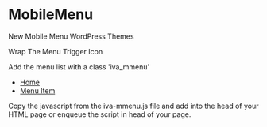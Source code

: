 MobileMenu
==========

New Mobile Menu WordPress Themes

Wrap The Menu Trigger Icon
<div class="mobile-menu-wrap"><a href="#" class="iva-mobile-dropdown"></a></div>

Add the menu list with a class 'iva_mmenu'

<ul class="iva_mmenu" id="menu-primary-menu">
    <li class="current-menu-ancestor">
    <a href="#">Home<span class="iva-children-indenter"><i class="fa fa-angle-down"></i></span></a>
        <ul class="sub-menu" style="display: none;">
        	<li class="menu-item"><a href="#">Menu Item</a></li>
        	<li class="menu-item"><a href="#">Menu Item</a></li>
        	<li class="menu-item"><a href="#">Menu Item</a></li>
        </ul>
    </li>
    <li class="menu-item">
    <a href="#">Menu Item<span class="iva-children-indenter"><i class="fa fa-angle-down"></i></span></a>
    </li>
</ul>

Copy the javascript from the iva-mmenu.js file and add into the head of your HTML page or enqueue the script in head of your page.
